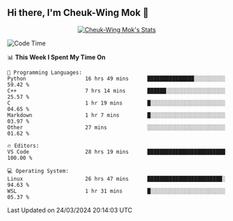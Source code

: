 ## Hi there, I'm Cheuk-Wing Mok 👋

<!--
**mozro0327/mozro0327** is a ✨ _special_ ✨ repository because its `README.md` (this file) appears on your GitHub profile.

Here are some ideas to get you started:

- 🔭 I’m currently working on ...
- 🌱 I’m currently learning ...
- 👯 I’m looking to collaborate on ...
- 🤔 I’m looking for help with ...
- 💬 Ask me about ...
- 📫 How to reach me: ...
- 😄 Pronouns: ...
- ⚡ Fun fact: ...
-->

<p align="center">
  <a href="https://github.com/mozro0327" class="rich-diff-level-one">
    <img src="https://github-readme-stats.vercel.app/api?username=mozro0327&title_color=333&text_color=777" alt="Cheuk-Wing Mok's Stats" >
    <!-- &hide=issues
    <img src="https://github-readme-stats.vercel.app/api?username=mozro0327&hide=issues&title_color=333&text_color=777" alt="Cheuk-Wing Mok's Stats" >
    -->
  </a>
</p>

<!--START_SECTION:waka-->
![Code Time](http://img.shields.io/badge/Code%20Time-2%2C436%20hrs%2049%20mins-blue)

📊 **This Week I Spent My Time On** 

```text
💬 Programming Languages: 
Python                   16 hrs 49 mins      ███████████████░░░░░░░░░░   59.42 % 
C++                      7 hrs 14 mins       ██████░░░░░░░░░░░░░░░░░░░   25.57 % 
C                        1 hr 19 mins        █░░░░░░░░░░░░░░░░░░░░░░░░   04.65 % 
Markdown                 1 hr 7 mins         █░░░░░░░░░░░░░░░░░░░░░░░░   03.97 % 
Other                    27 mins             ░░░░░░░░░░░░░░░░░░░░░░░░░   01.62 % 

🔥 Editors: 
VS Code                  28 hrs 19 mins      █████████████████████████   100.00 % 

💻 Operating System: 
Linux                    26 hrs 47 mins      ████████████████████████░   94.63 % 
WSL                      1 hr 31 mins        █░░░░░░░░░░░░░░░░░░░░░░░░   05.37 % 
```


 Last Updated on 24/03/2024 20:14:03 UTC
<!--END_SECTION:waka-->
